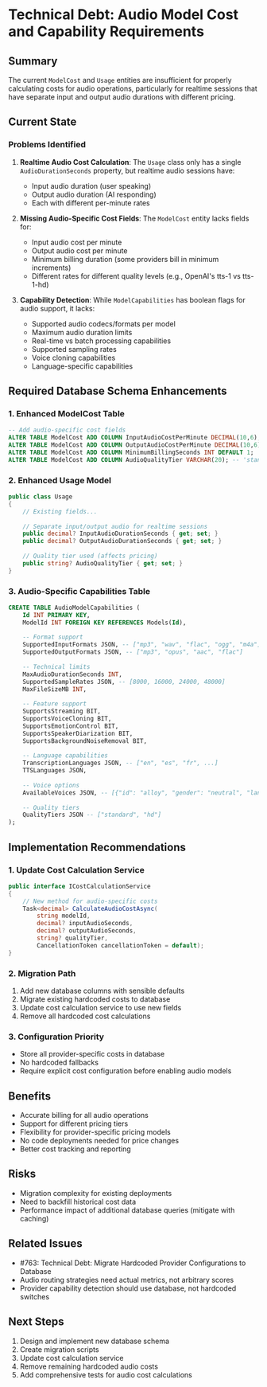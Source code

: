 # Technical Debt: Audio Model Cost and Capability Requirements

## Summary
The current `ModelCost` and `Usage` entities are insufficient for properly calculating costs for audio operations, particularly for realtime sessions that have separate input and output audio durations with different pricing.

## Current State

### Problems Identified
1. **Realtime Audio Cost Calculation**: The `Usage` class only has a single `AudioDurationSeconds` property, but realtime audio sessions have:
   - Input audio duration (user speaking)
   - Output audio duration (AI responding)
   - Each with different per-minute rates

2. **Missing Audio-Specific Cost Fields**: The `ModelCost` entity lacks fields for:
   - Input audio cost per minute
   - Output audio cost per minute
   - Minimum billing duration (some providers bill in minimum increments)
   - Different rates for different quality levels (e.g., OpenAI's tts-1 vs tts-1-hd)

3. **Capability Detection**: While `ModelCapabilities` has boolean flags for audio support, it lacks:
   - Supported audio codecs/formats per model
   - Maximum audio duration limits
   - Real-time vs batch processing capabilities
   - Supported sampling rates
   - Voice cloning capabilities
   - Language-specific capabilities

## Required Database Schema Enhancements

### 1. Enhanced ModelCost Table
```sql
-- Add audio-specific cost fields
ALTER TABLE ModelCost ADD COLUMN InputAudioCostPerMinute DECIMAL(10,6);
ALTER TABLE ModelCost ADD COLUMN OutputAudioCostPerMinute DECIMAL(10,6);
ALTER TABLE ModelCost ADD COLUMN MinimumBillingSeconds INT DEFAULT 1;
ALTER TABLE ModelCost ADD COLUMN AudioQualityTier VARCHAR(20); -- 'standard', 'hd', 'ultra'
```

### 2. Enhanced Usage Model
```csharp
public class Usage
{
    // Existing fields...
    
    // Separate input/output audio for realtime sessions
    public decimal? InputAudioDurationSeconds { get; set; }
    public decimal? OutputAudioDurationSeconds { get; set; }
    
    // Quality tier used (affects pricing)
    public string? AudioQualityTier { get; set; }
}
```

### 3. Audio-Specific Capabilities Table
```sql
CREATE TABLE AudioModelCapabilities (
    Id INT PRIMARY KEY,
    ModelId INT FOREIGN KEY REFERENCES Models(Id),
    
    -- Format support
    SupportedInputFormats JSON, -- ["mp3", "wav", "flac", "ogg", "m4a"]
    SupportedOutputFormats JSON, -- ["mp3", "opus", "aac", "flac"]
    
    -- Technical limits
    MaxAudioDurationSeconds INT,
    SupportedSampleRates JSON, -- [8000, 16000, 24000, 48000]
    MaxFileSizeMB INT,
    
    -- Feature support
    SupportsStreaming BIT,
    SupportsVoiceCloning BIT,
    SupportsEmotionControl BIT,
    SupportsSpeakerDiarization BIT,
    SupportsBackgroundNoiseRemoval BIT,
    
    -- Language capabilities
    TranscriptionLanguages JSON, -- ["en", "es", "fr", ...]
    TTSLanguages JSON,
    
    -- Voice options
    AvailableVoices JSON, -- [{"id": "alloy", "gender": "neutral", "languages": ["en"]}]
    
    -- Quality tiers
    QualityTiers JSON -- ["standard", "hd"]
);
```

## Implementation Recommendations

### 1. Update Cost Calculation Service
```csharp
public interface ICostCalculationService
{
    // New method for audio-specific costs
    Task<decimal> CalculateAudioCostAsync(
        string modelId, 
        decimal? inputAudioSeconds,
        decimal? outputAudioSeconds,
        string? qualityTier,
        CancellationToken cancellationToken = default);
}
```

### 2. Migration Path
1. Add new database columns with sensible defaults
2. Migrate existing hardcoded costs to database
3. Update cost calculation service to use new fields
4. Remove all hardcoded cost calculations

### 3. Configuration Priority
- Store all provider-specific costs in database
- No hardcoded fallbacks
- Require explicit cost configuration before enabling audio models

## Benefits
- Accurate billing for all audio operations
- Support for different pricing tiers
- Flexibility for provider-specific pricing models
- No code deployments needed for price changes
- Better cost tracking and reporting

## Risks
- Migration complexity for existing deployments
- Need to backfill historical cost data
- Performance impact of additional database queries (mitigate with caching)

## Related Issues
- #763: Technical Debt: Migrate Hardcoded Provider Configurations to Database
- Audio routing strategies need actual metrics, not arbitrary scores
- Provider capability detection should use database, not hardcoded switches

## Next Steps
1. Design and implement new database schema
2. Create migration scripts
3. Update cost calculation service
4. Remove remaining hardcoded audio costs
5. Add comprehensive tests for audio cost calculations